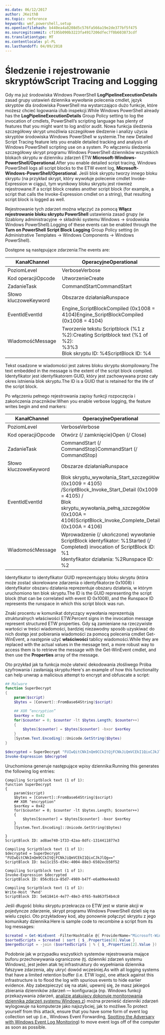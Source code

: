 ```yaml
---
ms.date: 06/12/2017
author: JKeithB
ms.topic: reference
keywords: wmf,powershell,setup
ms.openlocfilehash: b440ea4a8208d5c576fa566a19e2de377bf5f475
ms.sourcegitcommit: cf195b090b3223fa4917206dfec7f0b603873cdf
ms.translationtype: MT
ms.contentlocale: pl-PL
ms.lasthandoff: 04/09/2018
---
```

# <a name="script-tracing-and-logging"></a><span data-ttu-id="cda82-102">Śledzenie i rejestrowanie skryptów</span><span class="sxs-lookup"><span data-stu-id="cda82-102">Script Tracing and Logging</span></span>

<span data-ttu-id="cda82-103">Gdy ma już środowiska Windows PowerShell **LogPipelineExecutionDetails** zasad grupy ustawień dziennika wywołanie polecenia cmdlet, język skryptów dla środowiska PowerShell ma wystarczająco dużo funkcje, które możesz chcieć logowania i/lub inspekcji.</span><span class="sxs-lookup"><span data-stu-id="cda82-103">While Windows PowerShell already has the **LogPipelineExecutionDetails** Group Policy setting to log the invocation of cmdlets, PowerShell’s scripting language has plenty of features that you might want to log and/or audit.</span></span> <span data-ttu-id="cda82-104">Nowa funkcja śledzenia szczegółowy skrypt umożliwia szczegółowe śledzenie i analizy użycia skryptów środowiska Windows PowerShell w systemie.</span><span class="sxs-lookup"><span data-stu-id="cda82-104">The new Detailed Script Tracing feature lets you enable detailed tracking and analysis of Windows PowerShell scripting use on a system.</span></span> <span data-ttu-id="cda82-105">Po włączeniu śledzenia szczegółowy skrypt programu Windows PowerShell dzienników wszystkich blokach skryptu w dzienniku zdarzeń ETW **Microsoft-Windows-PowerShell/Operational**.</span><span class="sxs-lookup"><span data-stu-id="cda82-105">After you enable detailed script tracing, Windows PowerShell logs all script blocks to the ETW event log, **Microsoft-Windows-PowerShell/Operational**.</span></span> <span data-ttu-id="cda82-106">Jeśli blok skryptu tworzy innego bloku skryptu (na przykład skrypt, który wywołuje polecenie cmdlet Invoke-Expression w ciągu), tym wynikowy bloku skryptu jest również rejestrowane.</span><span class="sxs-lookup"><span data-stu-id="cda82-106">If a script block creates another script block (for example, a script that calls the Invoke-Expression cmdlet on a string), that resulting script block is logged as well.</span></span>

<span data-ttu-id="cda82-107">Rejestrowanie tych zdarzeń można włączyć za pomocą **Włącz rejestrowanie bloku skryptu PowerShell** ustawienia zasad grupy (w Szablony administracyjne -> składniki systemu Windows -> środowiska Windows PowerShell).</span><span class="sxs-lookup"><span data-stu-id="cda82-107">Logging of these events can be enabled through the **Turn on PowerShell Script Block Logging** Group Policy setting (in Administrative Templates -> Windows Components -> Windows PowerShell).</span></span>

<span data-ttu-id="cda82-108">Dostępne są następujące zdarzenia:</span><span class="sxs-lookup"><span data-stu-id="cda82-108">The events are:</span></span>

| <span data-ttu-id="cda82-109">Kanał</span><span class="sxs-lookup"><span data-stu-id="cda82-109">Channel</span></span> | <span data-ttu-id="cda82-110">Operacyjne</span><span class="sxs-lookup"><span data-stu-id="cda82-110">Operational</span></span>                                 |
|---------|---------------------------------------------|
| <span data-ttu-id="cda82-111">Poziom</span><span class="sxs-lookup"><span data-stu-id="cda82-111">Level</span></span>   | <span data-ttu-id="cda82-112">Verbose</span><span class="sxs-lookup"><span data-stu-id="cda82-112">Verbose</span></span>                                     |
| <span data-ttu-id="cda82-113">Kod operacji</span><span class="sxs-lookup"><span data-stu-id="cda82-113">Opcode</span></span>  | <span data-ttu-id="cda82-114">Utworzenie</span><span class="sxs-lookup"><span data-stu-id="cda82-114">Create</span></span>                                      |
| <span data-ttu-id="cda82-115">Zadanie</span><span class="sxs-lookup"><span data-stu-id="cda82-115">Task</span></span>    | <span data-ttu-id="cda82-116">CommandStart</span><span class="sxs-lookup"><span data-stu-id="cda82-116">CommandStart</span></span>                                |
| <span data-ttu-id="cda82-117">Słowo kluczowe</span><span class="sxs-lookup"><span data-stu-id="cda82-117">Keyword</span></span> | <span data-ttu-id="cda82-118">Obszarze działania</span><span class="sxs-lookup"><span data-stu-id="cda82-118">Runspace</span></span>                                    |
| <span data-ttu-id="cda82-119">EventId</span><span class="sxs-lookup"><span data-stu-id="cda82-119">EventId</span></span> | <span data-ttu-id="cda82-120">Engine_ScriptBlockCompiled (0x1008 = 4104)</span><span class="sxs-lookup"><span data-stu-id="cda82-120">Engine_ScriptBlockCompiled (0x1008 = 4104)</span></span>  |
| <span data-ttu-id="cda82-121">Wiadomość</span><span class="sxs-lookup"><span data-stu-id="cda82-121">Message</span></span> | <span data-ttu-id="cda82-122">Tworzenie tekstu Scriptblock (%1 z %2):</span><span class="sxs-lookup"><span data-stu-id="cda82-122">Creating Scriptblock text (%1 of %2):</span></span> </br> <span data-ttu-id="cda82-123">%3</span><span class="sxs-lookup"><span data-stu-id="cda82-123">%3</span></span> </br> <span data-ttu-id="cda82-124">Blok skryptu ID: %4</span><span class="sxs-lookup"><span data-stu-id="cda82-124">ScriptBlock ID: %4</span></span> |


<span data-ttu-id="cda82-125">Tekst osadzone w wiadomości jest zakres bloku skryptu skompilowany.</span><span class="sxs-lookup"><span data-stu-id="cda82-125">The text embedded in the message is the extent of the script block compiled.</span></span> <span data-ttu-id="cda82-126">Identyfikator jest identyfikatorem GUID, który jest zachowywana przez cały okres istnienia blok skryptu.</span><span class="sxs-lookup"><span data-stu-id="cda82-126">The ID is a GUID that is retained for the life of the script block.</span></span>

<span data-ttu-id="cda82-127">Po włączeniu pełnego rejestrowania zapisy funkcji rozpoczęcia i zakończenia znaczników:</span><span class="sxs-lookup"><span data-stu-id="cda82-127">When you enable verbose logging, the feature writes begin and end markers:</span></span>

| <span data-ttu-id="cda82-128">Kanał</span><span class="sxs-lookup"><span data-stu-id="cda82-128">Channel</span></span> | <span data-ttu-id="cda82-129">Operacyjne</span><span class="sxs-lookup"><span data-stu-id="cda82-129">Operational</span></span>                                            |
|---------|--------------------------------------------------------|
| <span data-ttu-id="cda82-130">Poziom</span><span class="sxs-lookup"><span data-stu-id="cda82-130">Level</span></span>   | <span data-ttu-id="cda82-131">Verbose</span><span class="sxs-lookup"><span data-stu-id="cda82-131">Verbose</span></span>                                                |
| <span data-ttu-id="cda82-132">Kod operacji</span><span class="sxs-lookup"><span data-stu-id="cda82-132">Opcode</span></span>  | <span data-ttu-id="cda82-133">Otwórz (/ zamknięcie)</span><span class="sxs-lookup"><span data-stu-id="cda82-133">Open (/ Close)</span></span>                                         |
| <span data-ttu-id="cda82-134">Zadanie</span><span class="sxs-lookup"><span data-stu-id="cda82-134">Task</span></span>    | <span data-ttu-id="cda82-135">CommandStart (/ CommandStop)</span><span class="sxs-lookup"><span data-stu-id="cda82-135">CommandStart (/ CommandStop)</span></span>                           |
| <span data-ttu-id="cda82-136">Słowo kluczowe</span><span class="sxs-lookup"><span data-stu-id="cda82-136">Keyword</span></span> | <span data-ttu-id="cda82-137">Obszarze działania</span><span class="sxs-lookup"><span data-stu-id="cda82-137">Runspace</span></span>                                               |
| <span data-ttu-id="cda82-138">EventId</span><span class="sxs-lookup"><span data-stu-id="cda82-138">EventId</span></span> | <span data-ttu-id="cda82-139">Blok skryptu\_wywołania\_Start\_szczegółów (0x1009 = 4105) /</span><span class="sxs-lookup"><span data-stu-id="cda82-139">ScriptBlock\_Invoke\_Start\_Detail (0x1009 = 4105) /</span></span> </br> <span data-ttu-id="cda82-140">Blok skryptu\_wywołania\_pełną\_szczegółów (0x100A = 4106)</span><span class="sxs-lookup"><span data-stu-id="cda82-140">ScriptBlock\_Invoke\_Complete\_Detail (0x100A = 4106)</span></span> |
| <span data-ttu-id="cda82-141">Wiadomość</span><span class="sxs-lookup"><span data-stu-id="cda82-141">Message</span></span> | <span data-ttu-id="cda82-142">Wprowadzenie (/ ukończone) wywołanie ScriptBlock identyfikator: %1</span><span class="sxs-lookup"><span data-stu-id="cda82-142">Started (/ Completed) invocation of ScriptBlock ID: %1</span></span> </br> <span data-ttu-id="cda82-143">Identyfikator działania: %2</span><span class="sxs-lookup"><span data-stu-id="cda82-143">Runspace ID: %2</span></span> |

<span data-ttu-id="cda82-144">Identyfikator to identyfikator GUID reprezentujący bloku skryptu (która może zostać skorelowane zdarzenia o identyfikatorze 0x1008) i identyfikator obszaru działania reprezentuje obszaru działania, w którym uruchomiono ten blok skryptu.</span><span class="sxs-lookup"><span data-stu-id="cda82-144">The ID is the GUID representing the script block (that can be correlated with event ID 0x1008), and the Runspace ID represents the runspace in which this script block was run.</span></span>

<span data-ttu-id="cda82-145">Znaki procentu w komunikat dotyczący wywołania reprezentują strukturalnych właściwości ETW.</span><span class="sxs-lookup"><span data-stu-id="cda82-145">Percent signs in the invocation message represent structured ETW properties.</span></span> <span data-ttu-id="cda82-146">Gdy są zamieniane na rzeczywiste wartości w treści wiadomości, bardziej niezawodny sposób uzyskiwać do nich dostęp jest pobierania wiadomości za pomocą polecenia cmdlet Get-WinEvent, a następnie użyć **właściwości** tablicy wiadomości.</span><span class="sxs-lookup"><span data-stu-id="cda82-146">While they are replaced with the actual values in the message text, a more robust way to access them is to retrieve the message with the Get-WinEvent cmdlet, and then use the **Properties** array of the message.</span></span>

<span data-ttu-id="cda82-147">Oto przykład jak ta funkcja może ułatwić dekodowania złośliwego Próba szyfrowania i zasłaniają skryptu:</span><span class="sxs-lookup"><span data-stu-id="cda82-147">Here's an example of how this functionality can help unwrap a malicious attempt to encrypt and obfuscate a script:</span></span>

```powershell
## Malware
function SuperDecrypt
{
    param($script)
    $bytes = [Convert]::FromBase64String($script)

    ## XOR “encryption”
    $xorKey = 0x42
    for($counter = 0; $counter -lt $bytes.Length; $counter++)
    {
        $bytes[$counter] = $bytes[$counter] -bxor $xorKey
    }
    [System.Text.Encoding]::Unicode.GetString($bytes)
}

$decrypted = SuperDecrypt "FUIwQitCNkInQm9CCkItQjFCNkJiQmVCEkI1QixCJkJlQg=="
Invoke-Expression $decrypted
```

<span data-ttu-id="cda82-148">Uruchomiona generuje następujące wpisy dziennika:</span><span class="sxs-lookup"><span data-stu-id="cda82-148">Running this generates the following log entries:</span></span>

```
Compiling Scriptblock text (1 of 1):
function SuperDecrypt
{
    param($script)
    $bytes = [Convert]::FromBase64String($script)
    ## XOR "encryption"
    $xorKey = 0x42
    for($counter = 0; $counter -lt $bytes.Length; $counter++)
    {
        $bytes[$counter] = $bytes[$counter] -bxor $xorKey
    }
    [System.Text.Encoding]::Unicode.GetString($bytes)

}
ScriptBlock ID: ad8ae740-1f33-42aa-8dfc-1314411877e3

Compiling Scriptblock text (1 of 1):
$decrypted = SuperDecrypt "FUIwQitCNkInQm9CCkItQjFCNkJiQmVCEkI1QixCJkJlQg=="
ScriptBlock ID: ba11c155-d34c-4004-88e3-6502ecb50f52

Compiling Scriptblock text (1 of 1):
Invoke-Expression $decrypted
ScriptBlock ID: 856c01ca-85d7-4989-b47f-e6a09ee4eeb3

Compiling Scriptblock text (1 of 1):
Write-Host 'Pwnd'
ScriptBlock ID: 5e618414-4e77-48e3-8f65-9a863f54b4c8
```

Jeśli długość bloku skryptu przekracza co ETW jest w stanie akcji w pojedyncze zdarzenie, skrypt programu Windows PowerShell dzieli się na wielu części. <span data-ttu-id="cda82-150">Oto przykładowy kod, aby ponownie połączyć skryptu z jego komunikaty dziennika:</span><span class="sxs-lookup"><span data-stu-id="cda82-150">Here is sample code to recombine a script from its log messages:</span></span>

```powershell
$created = Get-WinEvent -FilterHashtable @{ ProviderName="Microsoft-Windows-PowerShell"; Id = 4104 } | Where-Object { $_.<...> }
$sortedScripts = $created | sort { $_.Properties[0].Value }
$mergedScript = -join ($sortedScripts | % { $_.Properties[2].Value })
```

<span data-ttu-id="cda82-151">Podobnie jak w przypadku wszystkich systemów rejestrowania mające buforu przechowywania ograniczone (tj. dzienniki zdarzeń systemu Windows), jest jeden atak tej infrastruktury do wypełniania dziennika fałszywe zdarzenia, aby ukryć dowód wcześniej.</span><span class="sxs-lookup"><span data-stu-id="cda82-151">As with all logging systems that have a limited retention buffer (i.e. ETW logs), one attack against this infrastructure is to flood the log with spurious events to hide earlier evidence.</span></span> <span data-ttu-id="cda82-152">Aby zabezpieczyć się na ataki, upewnij się, że masz jakiegoś zbierania dzienników zdarzeń — konfiguracja (np. Windows funkcji przekazywania zdarzeń, [analizie atakujący dokonuje monitorowania dziennika zdarzeń systemu Windows z](http://www.nsa.gov/ia/_files/app/Spotting_the_Adversary_with_Windows_Event_Log_Monitoring.pdf)) można przenieść dzienniki zdarzeń wylogowuje na komputerze jako najszybciej, jak to możliwe.</span><span class="sxs-lookup"><span data-stu-id="cda82-152">To protect yourself from this attack, ensure that you have some form of event log collection set up (i.e., Windows Event Forwarding, [Spotting the Adversary with Windows Event Log Monitoring](http://www.nsa.gov/ia/_files/app/Spotting_the_Adversary_with_Windows_Event_Log_Monitoring.pdf)) to move event logs off of the computer as soon as possible.</span></span>